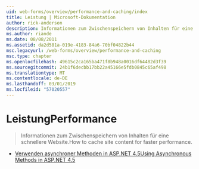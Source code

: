 ```yaml
---
uid: web-forms/overview/performance-and-caching/index
title: Leistung | Microsoft-Dokumentation
author: rick-anderson
description: Informationen zum Zwischenspeichern von Inhalten für eine schnellere Website.
ms.author: riande
ms.date: 08/08/2011
ms.assetid: da2d581a-019e-4183-84a6-70bf04822b44
msc.legacyurl: /web-forms/overview/performance-and-caching
msc.type: chapter
ms.openlocfilehash: 49615c2ca165ba471f8b948a0016df64482d3f39
ms.sourcegitcommit: 24b1f6decbb17bb22a45166e5fdb0845c65af498
ms.translationtype: MT
ms.contentlocale: de-DE
ms.lasthandoff: 03/01/2019
ms.locfileid: "57020557"
---
```

<a name="performance"></a><span data-ttu-id="d0ff4-103">Leistung</span><span class="sxs-lookup"><span data-stu-id="d0ff4-103">Performance</span></span>
====================
> <span data-ttu-id="d0ff4-104">Informationen zum Zwischenspeichern von Inhalten für eine schnellere Website.</span><span class="sxs-lookup"><span data-stu-id="d0ff4-104">How to cache site content for faster performance.</span></span>


- [<span data-ttu-id="d0ff4-105">Verwenden asynchroner Methoden in ASP.NET 4.5</span><span class="sxs-lookup"><span data-stu-id="d0ff4-105">Using Asynchronous Methods in ASP.NET 4.5</span></span>](using-asynchronous-methods-in-aspnet-45.md)
